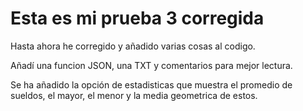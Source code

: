 <h1>Esta es mi prueba 3 corregida</h1>
<p>Hasta ahora he corregido y añadido varias cosas al codigo.</p>
<p>Añadí una funcion JSON, una TXT y comentarios para mejor lectura.</p>
<p>Se ha añadido la opción de estadisticas que muestra el promedio de sueldos, el mayor, el menor y la media geometrica de estos.</p>

